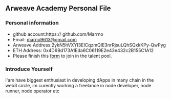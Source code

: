 ## Arweave Academy Personal File

### Personal information

- github account:https:// github.com/Marrno
- Email: marno9613@gmail.com
- Arweave Address:2ykN5hVXYI3EICqzmQIE3nrRjsuLQhSQxkKPy-QwPyg 
- ETH Address: 0x4D6Bd173A1Eda6C06119E2e43e432c2B155C1A12
- Please finish this [form](https://docs.google.com/forms/d/e/1FAIpQLSfWA5fIIcBgmRppm3jNz5vmf9Mai_QMVil-2pO4r7YKn_Zhtw/viewform?usp=sf_link) to join in the talent pool.

### Introduce Yourself
 i'am have biggest enthusiast in developing dApps in many chain in the web3 circle, im curently working a freelance in node developer, node runner, node operator etc
